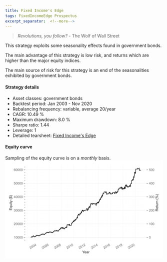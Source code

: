 ```yaml
---
title: Fixed Income's Edge
tags: FixedIncomeEdge Prospectus
excerpt_separator:  <!--more-->
---
```


> _Revolutions, you follow?_ - The Wolf of Wall Street

This strategy exploits some seasonality effects found in government bonds.

The main advantage of this strategy is low risk, and returns which are higher than the major equity indices.

The main source of risk for this strategy is an end of the seasonalities exhibited by government bonds.

#### Strategy details
* Asset classes: government bonds
* Backtest period: Jan 2003 - Nov 2020
* Rebalancing frequency: variable, average 20/year
* CAGR: 10.49 %
* Maximum drawdown: 8.0 %
* Sharpe ratio: 1.44
* Leverage: 1
* Detailed tearsheet: [Fixed Income's Edge](/tearsheets/fixed_income_edge.html)

#### Equity curve
Sampling of the equity curve is on a _monthly_ basis. 
![Fixed Income's Edge](/images/fixed_income_edge.svg)
